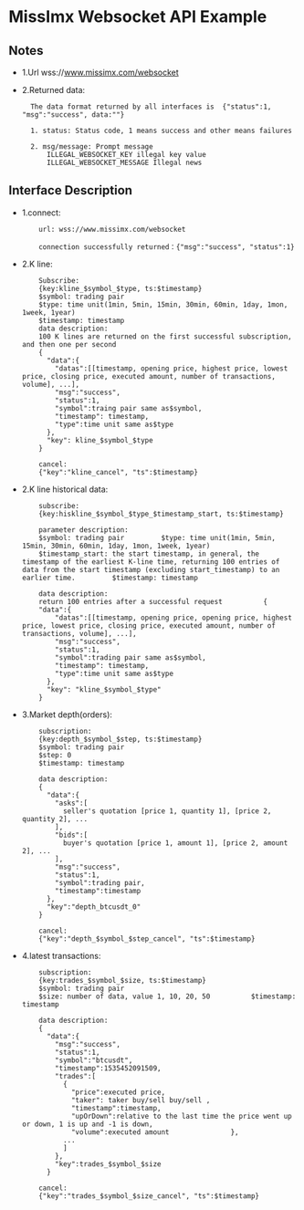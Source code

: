 # MissImx Websocket API Example

## Notes

- 1.Url
wss://www.missimx.com/websocket

- 2.Returned data:

		The data format returned by all interfaces is  {"status":1, "msg":"success", data:""}
		
		1. status: Status code, 1 means success and other means failures 
		
		2. msg/message: Prompt message   
            ILLEGAL_WEBSOCKET_KEY illegal key value
            ILLEGAL_WEBSOCKET_MESSAGE Illegal news


## Interface Description

- 1.connect: 
          
          url: wss://www.missimx.com/websocket
          
          connection successfully returned：{"msg":"success", "status":1}

- 2.K line: 
          
          Subscribe:  
          {key:kline_$symbol_$type, ts:$timestamp} 
          $symbol: trading pair
          $type: time unit(1min, 5min, 15min, 30min, 60min, 1day, 1mon, 1week, 1year)
          $timestamp: timestamp          
          data description: 
          100 K lines are returned on the first successful subscription, and then one per second
          {
            "data":{
              "datas":[[timestamp, opening price, highest price, lowest price, closing price, executed amount, number of transactions, volume], ...],
              "msg":"success",
              "status":1,
              "symbol":traing pair same as$symbol,
              "timestamp": timestamp,
              "type":time unit same as$type
            },
            "key": kline_$symbol_$type
          }
          
          cancel: 
          {"key":"kline_cancel", "ts":$timestamp}
          


- 2.K line historical data: 
          
          subscribe:  
          {key:hiskline_$symbol_$type_$timestamp_start, ts:$timestamp} 
          
          parameter description: 
          $symbol: trading pair         $type: time unit(1min, 5min, 15min, 30min, 60min, 1day, 1mon, 1week, 1year)
          $timestamp_start: the start timestamp, in general, the timestamp of the earliest K-line time, returning 100 entries of data from the start timestamp (excluding start_timestamp) to an earlier time.         $timestamp: timestamp 
          
          data description: 
          return 100 entries after a successful request          {
          "data":{
              "datas":[[timestamp, opening price, opening price, highest price, lowest price, closing price, executed amount, number of transactions, volume], ...],
              "msg":"success",
              "status":1,
              "symbol":trading pair same as$symbol,
              "timestamp": timestamp,
              "type":time unit same as$type
            },
            "key": "kline_$symbol_$type"
          }
          

- 3.Market depth(orders): 
          
          subscription:  
          {key:depth_$symbol_$step, ts:$timestamp} 
          $symbol: trading pair
          $step: 0
          $timestamp: timestamp 
          
          data description: 
          {
            "data":{
              "asks":[
                seller's quotation [price 1, quantity 1], [price 2, quantity 2], ...
              ],
              "bids":[
                buyer's quotation [price 1, amount 1], [price 2, amount 2], ...
              ],
              "msg":"success",
              "status":1,
              "symbol":trading pair,
              "timestamp":timestamp 
            },
            "key":"depth_btcusdt_0"
          }
          
          cancel: 
          {"key":"depth_$symbol_$step_cancel", "ts":$timestamp}
          


- 4.latest transactions: 
          
          subscription:  
          {key:trades_$symbol_$size, ts:$timestamp} 
          $symbol: trading pair
          $size: number of data, value 1, 10, 20, 50          $timestamp: timestamp 
          
          data description: 
          {
            "data":{
              "msg":"success",
              "status":1,
              "symbol":"btcusdt",
              "timestamp":1535452091509,
              "trades":[
                {
                  "price":executed price,
                  "taker": taker buy/sell buy/sell ,
                  "timestamp":timestamp,
                  "upOrDown":relative to the last time the price went up or down, 1 is up and -1 is down,
                  "volume":executed amount               },
                ...
                ]
              },
              "key":trades_$symbol_$size
            }
          
          cancel: 
          {"key":"trades_$symbol_$size_cancel", "ts":$timestamp}
    

